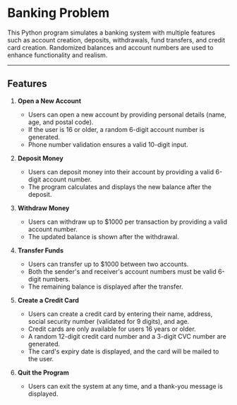 # Banking Problem

This Python program simulates a banking system with multiple features such as account creation, deposits, withdrawals, fund transfers, and credit card creation. Randomized balances and account numbers are used to enhance functionality and realism. 

---

## Features

1. **Open a New Account**  
   - Users can open a new account by providing personal details (name, age, and postal code).  
   - If the user is 16 or older, a random 6-digit account number is generated.  
   - Phone number validation ensures a valid 10-digit input.

2. **Deposit Money**  
   - Users can deposit money into their account by providing a valid 6-digit account number.  
   - The program calculates and displays the new balance after the deposit.

3. **Withdraw Money**  
   - Users can withdraw up to $1000 per transaction by providing a valid account number.  
   - The updated balance is shown after the withdrawal.  

4. **Transfer Funds**  
   - Users can transfer up to $1000 between two accounts.  
   - Both the sender's and receiver's account numbers must be valid 6-digit numbers.  
   - The remaining balance is displayed after the transfer.  

5. **Create a Credit Card**  
   - Users can create a credit card by entering their name, address, social security number (validated for 9 digits), and age.  
   - Credit cards are only available for users 16 years or older.  
   - A random 12-digit credit card number and a 3-digit CVC number are generated.  
   - The card's expiry date is displayed, and the card will be mailed to the user.  

6. **Quit the Program**  
   - Users can exit the system at any time, and a thank-you message is displayed.


